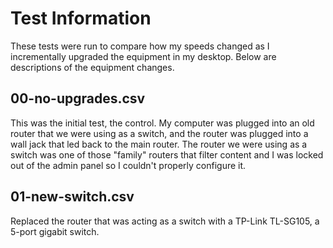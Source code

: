 # Test Information
These tests were run to compare how my speeds changed as I incrementally
upgraded the equipment in my desktop. Below are descriptions of the equipment
changes.

## 00-no-upgrades.csv
This was the initial test, the control. My computer was plugged into an old
router that we were using as a switch, and the router was plugged into a wall
jack that led back to the main router. The router we were using as a switch was
one of those "family" routers that filter content and I was locked out of the
admin panel so I couldn't properly configure it.

## 01-new-switch.csv
Replaced the router that was acting as a switch with a TP-Link TL-SG105, a
5-port gigabit switch.
